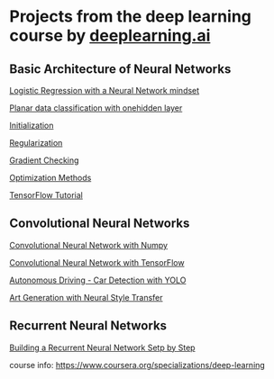 # Projects from the deep learning course by [deeplearning.ai](https://www.deeplearning.ai/)

## Basic Architecture of Neural Networks

[Logistic Regression with a Neural Network mindset](https://github.com/abfu/Deep-Learning/blob/master/Logistic%2BRegression%2Bwith%2Ba%2BNeural%2BNetwork%2Bmindset%2Bv5.ipynb)

[Planar data classification with onehidden layer](https://github.com/abfu/Deep-Learning/blob/master/Planar_data_classification_with_onehidden_layer_v6b.ipynb)

[Initialization](https://github.com/abfu/Deep-Learning/blob/master/Initialization.ipynb)

[Regularization](https://github.com/abfu/Deep-Learning/blob/master/Regularization%2B-%2Bv2.ipynb)

[Gradient Checking](https://github.com/abfu/Deep-Learning/blob/master/Gradient%2BChecking%2Bv1.ipynb)

[Optimization Methods](https://github.com/abfu/Deep-Learning/blob/master/Optimization%2Bmethods.ipynb)

[TensorFlow Tutorial](https://github.com/abfu/Deep-Learning/blob/master/Tensorflow%2BTutorial.ipynb)

## Convolutional Neural Networks

[Convolutional Neural Network with Numpy](https://github.com/abfu/Deep-Learning/blob/master/Convolution%2Bmodel%2B-%2BStep%2Bby%2BStep%2B-%2Bv2.ipynb)

[Convolutional Neural Network with TensorFlow](https://github.com/abfu/Deep-Learning/blob/master/Convolution%2Bmodel%2B-%2BApplication%2B-%2Bv1.ipynb)

[Autonomous Driving - Car Detection with YOLO](https://github.com/abfu/Deep-Learning/blob/master/Autonomous%2Bdriving%2Bapplication%2B-%2BCar%2Bdetection%2B-%2Bv3.ipynb)

[Art Generation with Neural Style Transfer](https://github.com/abfu/Deep-Learning/blob/master/Art%2BGeneration%2Bwith%2BNeural%2BStyle%2BTransfer%2B-%2Bv2.ipynb)

## Recurrent Neural Networks

[Building a Recurrent Neural Network Setp by Step]()

course info: https://www.coursera.org/specializations/deep-learning
